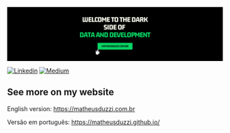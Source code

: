 <img style="margin: 0 auto" src="https://github.com/matheusduzzi/matheusduzzi.github.io/blob/master/images/capa_linkedin1.png" align = 'center'>

[![Linkedin](https://img.shields.io/badge/LinkedIn-blue?style=for-the-badge&logo=Linkedin)](https://www.linkedin.com/in/matheusduzziribeiro/)
[![Medium](https://img.shields.io/badge/Medium-black?style=for-the-badge&logo=Medium)](https://medium.com/@matheusduzzi)

## See more on my website

English version: https://matheusduzzi.com.br

Versão em português: https://matheusduzzi.github.io/
